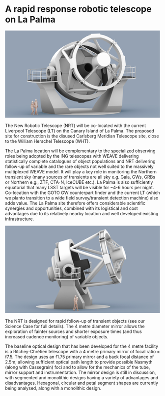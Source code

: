 # A rapid response robotic telescope on La Palma

![text about an image](NRT_concept_01_2018_ao_01.jpg) 

The New Robotic Telescope (NRT) will be co-located with the current Liverpool Telescope (LT) on the Canary Island of La Palma. The proposed site for construction is the disused Carlsberg Meridian Telescope site, close to the William Herschel Telescope (WHT). 

The La Palma location will be complementary to the specialized observing roles being adopted by the ING telescopes with WEAVE delivering statistically complete catalogues of object populations and NRT delivering follow-up of variable and the rare objects not well suited to the massively multiplexed WEAVE model. It will play a key role in monitoring the Northern transient sky (many sources of transients are all sky e.g. Gaia, GWs, GRBs or Northern e.g., ZTF, CTA-N, IceCUBE etc.). La Palma is also sufficiently equatorial that many LSST targets will be visible for ~4-6 hours per night. Co-location with the GOTO GW counterpart finder and the current LT (which we planto transition to a wide field survey/transient detection machine) also adds value. The La Palma site therefore offers considerable scientific synergies and opportunities, combined with its logistical and cost advantages due to its relatively nearby location and well developed existing infrastructure.

![text about an image](NRT_concept_01_2018_ao_02.jpg)

The NRT is designed for rapid follow-up of transient objects (see our Science Case for full details). The 4 metre diameter mirror allows the exploration of fainter sources and shorter exposure times (and thus increased cadence monitoring) of variable objects.

The baseline optical design that has been developed for the 4 metre facility is a Ritchey-Chrétien telescope with a 4 metre primary mirror of focal ratio = f7.5. The design uses an f1.75 primary mirror and a back focal distance of 2.5m; allowing sufficient optical path length to provide possible Nasmyth (along with Cassegrain) foci and to allow for the mechanics of the tube, mirror support and instrumentation. The mirror design is still in discussion, with segmented and monolithic designs having a variety of advantages and disadvantages. Hexagonal, circular and petal segment shapes are currently being analysed, along with a monolithic design. 
